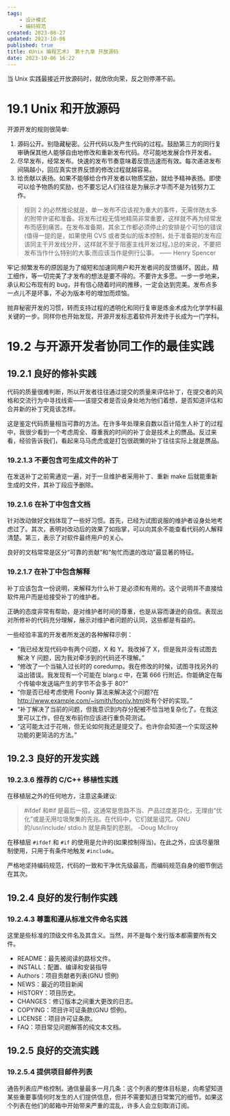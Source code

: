 ```yaml
---
tags:
    - 设计模式
    - 编码规范
created: 2023-08-27
updated: 2023-10-06
published: true
title: 《Unix 编程艺术》 第十九章 开放源码
date: 2023-10-06 16:22
---
```


当 Unix 实践最接近开放源码时，就欣欣向荣，反之则停滞不前。

# 19.1 Unix 和开放源码

开源开发的规则很简单:

1. 源码公开。别隐藏秘密。公开代码以及产生代码的过程。鼓励第三方的同行复审确保其他人能够自由地修改和重新发布代码。尽可能地发展合作开发者。
2. 尽早发布，经常发布。快速的发布节奏意味着反馈迅速而有效。每次递进发布间隔越小，回应真实世界反馈的修改过程就越容易。
3. 给贡献以表扬。如果不能够给合作开发者以物质奖励，就给予精神表扬。即使可以给予物质的奖励，也不要忘记人们往往是为展示才华而不是为钱努力工作。

> 规则 2 的必然推论就是，单一发布不应该视为重大的事件，无需伴随太多的附带许诺和准备。将发布过程无情地精简非常重要，这样就不再为经常发布而感到痛苦。在发布准备期，其余工作都必须停止的安排是个可怕的错误(值得一提的是，如果使用 CVS 或者类似的版本控制，处于准备期的发布应该同主干开发线分开，这样就不至于阻塞主线开发过程。)总的来说，不要把发布当作什么特别的大事;而应该当作是例行公事。
> —— Henry Spencer

牢记:频繁发布的原因是为了缩短和加速同用户和开发者间的反馈循环。因此，精工细作，等一切完美了才发布的想法是要不得的。不要许太多愿。一步一步地来，承认和公布现有的 bug，并有信心随着时间的推移，一定会达到完美。发布点多一点儿不是坏事，不必为版本号的增加而烦恼。

抛弃秘密开发的习惯，转而支持过程的透明化和同行复审是炼金术成为化学学科最关键的一步。同样你也开始发现，开源开发标志着软件开发终于长成为一门学科。

# 19.2 与开源开发者协同工作的最佳实践

## 19.2.1 良好的修补实践

代码的质量很难判断，所以开发者往往通过提交的质量来评估补丁，在提交者的风格和交流行为中寻找线索——该提交者是否设身处地为他们着想，是否知道评估和合并新的补丁究竟该怎样。

这是鉴定代码质量相当可靠的方法。在许多年处理来自数以百计陌生人补丁的过程中，我很少看到一个考虑周全、尊重我的时间的补丁会是技术上的赝品。反过来看，经验告诉我们，看起来马马虎虎或是打包很疏懒的补丁往往实际上就是赝品。

### 19.2.1.3 不要包含可生成文件的补丁

在发送补丁之前需通览一遍，对于一旦维护者采用补丁、重新 make 后就能重新生成的文件，其补丁段应予删除。

### 19.2.1.6 在补丁中包含文档

针对改动做好文档体现了一些好习惯。首先，已经为试图说服的维护者设身处地考虑过了。其次，表明对改动后的效果了如指掌，可以向其余不能查看代码的人解释清楚。第三，表示了对软件最终用户的关心。

良好的文档常常是区分“可靠的贡献”和“匆忙而邋的改动”最显著的特征。

### 19.2.1.7 在补丁中包含解释

补丁应该包含一份说明，来解释为什么补丁是必须和有用的。这个说明并不直接给软件用户而是给接受补丁的维护者。

正确的态度非常有帮助，是对维护者时间的尊重，也是从容而谦逊的自信。表现出对所修补的代码充分理解，展示对维护者问题的认同，这些都是有益的。

一些经验丰富的开发者所发送的各种解释示例：

-   “我已经发现代码中有两个问题，X 和 Y。我改掉了 X，但是我并没有试图去解决 Y 问题，因为我对牵涉到的代码还不理解。”
-   “修改了一个当输入过长时的 coredump。我在修改的时候，试图寻找另外的溢出错误。我发现有一个可能在 blarg.c 中，在第 666 行附近。你能确定在每个传输中发送端产生的字节不会多于 80?”
-   “你是否已经考虑使用 Foonly 算法来解决这个问题?在<http://www.example.com/~jsmith/foonly.html>处有个好的实现。”
-   “补丁解决了当前的问题，但我意识到内存分配被不恰当地复杂化了。在我这里可以工作，但在发布前你应该进行重负荷测试。
-   “这可能太过于花哨，但无论如何我还是提交了。也许你会知道一个实现这种功能的更简洁的方法。”

## 19.2.3 良好的开发实践

### 19.2.3.6 推荐的 C/C++ 移植性实践

在移植层之外的任何地方，注意这条建议:

> #ifdef 和#if 是最后一招，这通常是思路不当、产品过度差异化，无理由“优化”或是无用垃圾聚集的先兆。在代码中，它们就是诅咒。GNU 的/usr/include/ stdio.h 就是典型的悲剧。
> -Doug Mcllroy

在移植层 `#ifdef` 和 `#if` 的使用是允许的(如果控制得当)。在此之外，应该尽量限制使用，只用于有条件地触发 `#include`。

严格地坚持编码规范，代码的一致和干净优先级最高，而编码规范自身的细节倒远在其次。

## 19.2.4 良好的发行制作实践

### 19.2.4.3 尊重和遵从标准文件命名实践

这里是些标准的顶级文件名及其含义。当然，并不是每个发行版本都需要所有文件。

-   README：最先被阅读的路标文件。
-   INSTALL：配置、编译和安装指导
-   Authors：项目贡献者列表(GNU 惯例)
-   NEWS：最近的项目新闻
-   HISTORY：项目历史。
-   CHANGES：修订版本之间重大更改的日志。
-   COPYING：项目许可证条款(GNU 惯例)。
-   LICENSE：项目许可证条款。
-   FAQ：项目常见问题解答的纯文本文档。

## 19.2.5 良好的交流实践

### 19.2.5.4 提供项目邮件列表

通告列表应严格控制。通信量最多一月几条：这个列表的整体目标是，向希望知道某些重要事情何时发生的人们提供信息，但并不需要知道日常繁冗的细节。如果这个列表在他们的邮箱中开始带来严重的混乱，许多人会立刻取消订阅。
